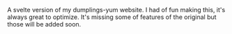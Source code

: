A svelte version of my dumplings-yum website.
I had of fun making this, it's always great to optimize.
It's missing some of features of the original but those will be added soon.
